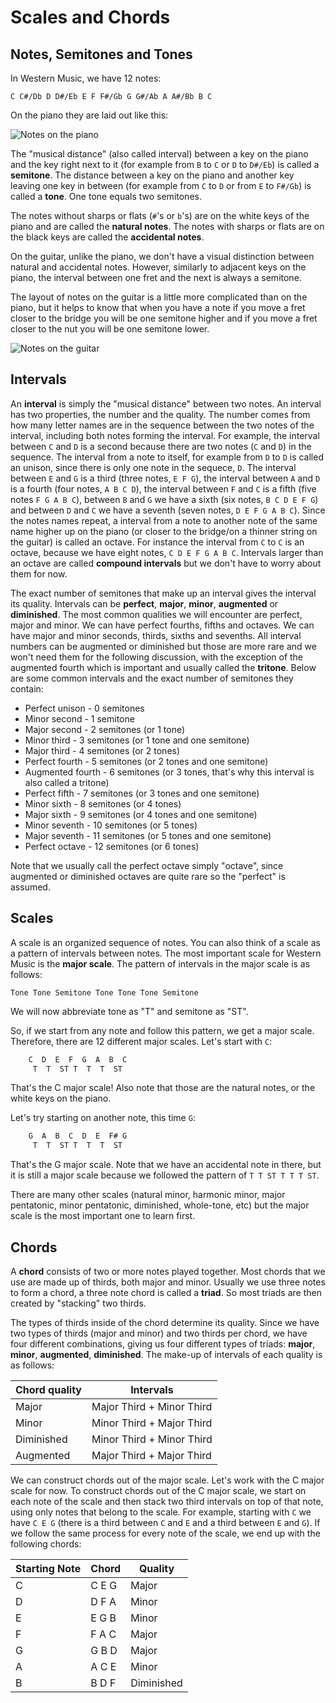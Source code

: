 # Scales and Chords

## Notes, Semitones and Tones

In Western Music, we have 12 notes:

``C C#/Db D D#/Eb E F F#/Gb G G#/Ab A A#/Bb B C``

On the piano they are laid out like this:

![Notes on the piano](./images/piano-notes-and-keys.jpg)

The "musical distance" (also called interval) between a key on the piano and the key right next to it (for example from ``B`` to ``C`` or ``D`` to ``D#/Eb``) is called a **semitone**. The distance between a key on the piano and another key leaving one key in between (for example from ``C`` to ``D`` or from ``E`` to ``F#/Gb``) is called a **tone**. One tone equals two semitones.

The notes without sharps or flats (``#``'s or ``b``'s) are on the white keys of the piano and are called the **natural notes**. The notes with sharps or flats are on the black keys are called the **accidental notes**.

On the guitar, unlike the piano, we don't have a visual distinction between natural and accidental notes. However, similarly to adjacent keys on the piano, the interval between one fret and the next is always a semitone.

The layout of notes on the guitar is a little more complicated than on the piano, but it helps to know that when you have a note if you move a fret closer to the bridge you will be one semitone higher and if you move a fret closer to the nut you will be one semitone lower.

![Notes on the guitar](./images/guitar-string-notes.jpg)

## Intervals

An **interval** is simply the "musical distance" between two notes. An interval has two properties, the number and the quality. The number comes from how many letter names are in the sequence between the two notes of the interval, including both notes forming the interval. For example, the interval between ``C`` and ``D`` is a second because there are two notes (``C`` and ``D``) in the sequence. The interval from a note to itself, for example from ``D`` to ``D`` is called an unison, since there is only one note in the sequece, ``D``. The interval between ``E`` and ``G`` is a third (three notes, ``E F G``), the interval between ``A`` and ``D`` is a fourth (four notes, ``A B C D``), the interval between ``F`` and ``C`` is a fifth (five notes ``F G A B C``), between ``B`` and ``G`` we have a sixth (six notes, ``B C D E F G``) and between ``D`` and ``C`` we have a seventh (seven notes, ``D E F G A B C``). Since the notes names repeat, a interval from a note to another note of the same name higher up on the piano (or closer to the bridge/on a thinner string on the guitar) is called an octave. For instance the interval from ``C`` to ``C`` is an octave, because we have eight notes, ``C D E F G A B C``. Intervals larger than an octave are called **compound intervals** but we don't have to worry about them for now.

The exact number of semitones that make up an interval gives the interval its quality. Intervals can be **perfect**, **major**, **minor**, **augmented** or **diminished**. The most common qualities we will encounter are perfect, major and minor. We can have perfect fourths, fifths and octaves. We can have major and minor seconds, thirds, sixths and sevenths. All interval numbers can be augmented or diminished but those are more rare and we won't need them for the following discussion, with the exception of the augmented fourth which is important and usually called the **tritone**. Below are some common intervals and the exact number of semitones they contain:

* Perfect unison - 0 semitones
* Minor second - 1 semitone
* Major second - 2 semitones (or 1 tone)
* Minor third - 3 semitones (or 1 tone and one semitone)
* Major third - 4 semitones (or 2 tones)
* Perfect fourth - 5 semitones (or 2 tones and one semitone)
* Augmented fourth - 6 semitones (or 3 tones, that's why this interval is also called a tritone)
* Perfect fifth - 7 semitones (or 3 tones and one semitone)
* Minor sixth - 8 semitones (or 4 tones)
* Major sixth - 9 semitones (or 4 tones and one semitone)
* Minor seventh - 10 semitones (or 5 tones)
* Major seventh - 11 semitones (or 5 tones and one semitone)
* Perfect octave - 12 semitones (or 6 tones)

Note that we usually call the perfect octave simply "octave", since augmented or diminished octaves are quite rare so the "perfect" is assumed.

## Scales

A scale is an organized sequence of notes. You can also think of a scale as a pattern of intervals between notes. The most important scale for Western Music is the **major scale**. The pattern of intervals in the major scale is as follows:

``Tone Tone Semitone Tone Tone Tone Semitone``

We will now abbreviate tone as "T" and semitone as "ST".

So, if we start from any note and follow this pattern, we get a major scale. Therefore, there are 12 different major scales. Let's start with ``C``:

```java
    C  D  E  F  G  A  B  C
     T  T  ST T  T  T  ST
```

That's the C major scale! Also note that those are the natural notes, or the white keys on the piano.

Let's try starting on another note, this time ``G``:

```java
    G  A  B  C  D  E  F# G
     T  T  ST T  T  T  ST
```

That's the G major scale. Note that we have an accidental note in there, but it is still a major scale because we followed the pattern of ``T T ST T T T ST``.

There are many other scales (natural minor, harmonic minor, major pentatonic, minor pentatonic, diminished, whole-tone, etc) but the major scale is the most important one to learn first.

## Chords

A **chord** consists of two or more notes played together. Most chords that we use are made up of thirds, both major and minor. Usually we use three notes to form a chord, a three note chord is called a **triad**. So most triads are then created by "stacking" two thirds. 

The types of thirds inside of the chord determine its quality. Since we have two types of thirds (major and minor) and two thirds per chord, we have four different combinations, giving us four different types of triads: **major**, **minor**, **augmented**, **diminished**.
The make-up of intervals of each quality is as follows:

| Chord quality | Intervals                 |
|---------------|---------------------------|
| Major         | Major Third + Minor Third |
| Minor         | Minor Third + Major Third |
| Diminished    | Minor Third + Minor Third |
| Augmented     | Major Third + Major Third |

We can construct chords out of the major scale. Let's work with the C major scale for now. To construct chords out of the C major scale, we start on each note of the scale and then stack two third intervals on top of that note, using only notes that belong to the scale. For example, starting with ``C`` we have ``C E G`` (there is a third between ``C`` and ``E`` and a third between ``E`` and ``G``). If we follow the same process for every note of the scale, we end up with the following chords:

| Starting Note | Chord  | Quality     |
|---------------|--------|-------------|
| C             | C E G  | Major       |
| D             | D F A  | Minor       |
| E             | E G B  | Minor       |
| F             | F A C  | Major       |
| G             | G B D  | Major       |
| A             | A C E  | Minor       |
| B             | B D F  | Diminished  |
